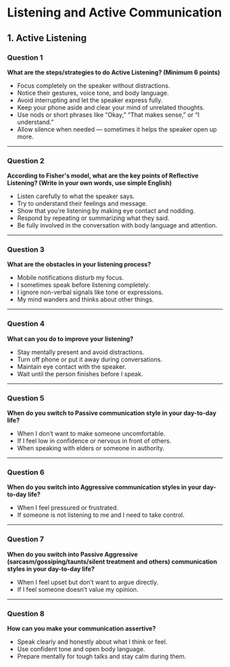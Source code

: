 # Listening and Active Communication

## 1. Active Listening

### Question 1  
**What are the steps/strategies to do Active Listening? (Minimum 6 points)**

- Focus completely on the speaker without distractions.  
- Notice their gestures, voice tone, and body language.  
- Avoid interrupting and let the speaker express fully.  
- Keep your phone aside and clear your mind of unrelated thoughts.  
- Use nods or short phrases like “Okay,” “That makes sense,” or “I understand.”  
- Allow silence when needed — sometimes it helps the speaker open up more.  

---

### Question 2  
**According to Fisher's model, what are the key points of Reflective Listening? (Write in your own words, use simple English)**

- Listen carefully to what the speaker says.  
- Try to understand their feelings and message.  
- Show that you're listening by making eye contact and nodding.  
- Respond by repeating or summarizing what they said.  
- Be fully involved in the conversation with body language and attention.  

---

### Question 3  
**What are the obstacles in your listening process?**

- Mobile notifications disturb my focus.  
- I sometimes speak before listening completely.  
- I ignore non-verbal signals like tone or expressions.  
- My mind wanders and thinks about other things.  

---

### Question 4  
**What can you do to improve your listening?**

- Stay mentally present and avoid distractions.  
- Turn off phone or put it away during conversations.  
- Maintain eye contact with the speaker.  
- Wait until the person finishes before I speak.  

---

### Question 5  
**When do you switch to Passive communication style in your day-to-day life?**

- When I don’t want to make someone uncomfortable.  
- If I feel low in confidence or nervous in front of others.  
- When speaking with elders or someone in authority.  

---

### Question 6  
**When do you switch into Aggressive communication styles in your day-to-day life?**

- When I feel pressured or frustrated.  
- If someone is not listening to me and I need to take control.  

---

### Question 7  
**When do you switch into Passive Aggressive (sarcasm/gossiping/taunts/silent treatment and others) communication styles in your day-to-day life?**

- When I feel upset but don’t want to argue directly.  
- If I feel someone doesn’t value my opinion.  

---

### Question 8  
**How can you make your communication assertive?**

- Speak clearly and honestly about what I think or feel.  
- Use confident tone and open body language.  
- Prepare mentally for tough talks and stay calm during them.  
